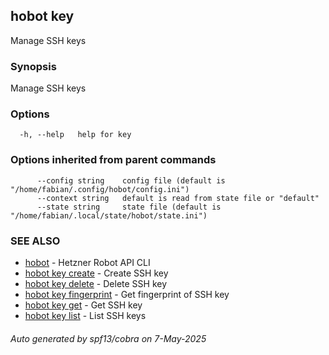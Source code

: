 ## hobot key

Manage SSH keys

### Synopsis

Manage SSH keys

### Options

```
  -h, --help   help for key
```

### Options inherited from parent commands

```
      --config string    config file (default is "/home/fabian/.config/hobot/config.ini")
      --context string   default is read from state file or "default"
      --state string     state file (default is "/home/fabian/.local/state/hobot/state.ini")
```

### SEE ALSO

* [hobot](hobot.md)	 - Hetzner Robot API CLI
* [hobot key create](hobot_key_create.md)	 - Create SSH key
* [hobot key delete](hobot_key_delete.md)	 - Delete SSH key
* [hobot key fingerprint](hobot_key_fingerprint.md)	 - Get fingerprint of SSH key
* [hobot key get](hobot_key_get.md)	 - Get SSH key
* [hobot key list](hobot_key_list.md)	 - List SSH keys

###### Auto generated by spf13/cobra on 7-May-2025
